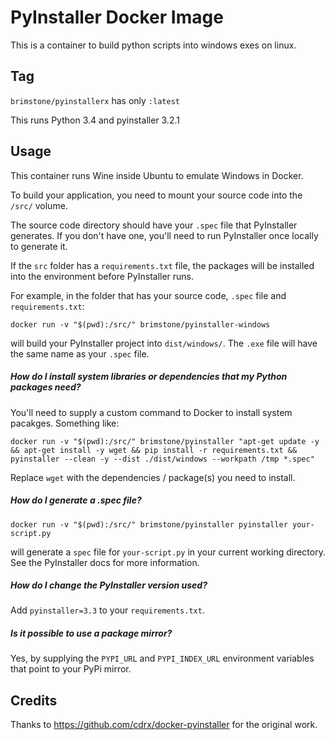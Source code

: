 # PyInstaller Docker Image

This is a container to build python scripts into windows exes on linux.

## Tag

`brimstone/pyinstallerx` has only `:latest`

This runs Python 3.4 and pyinstaller 3.2.1

## Usage

This container runs Wine inside Ubuntu to emulate Windows in Docker.

To build your application, you need to mount your source code into the `/src/`
volume.

The source code directory should have your `.spec` file that PyInstaller
generates. If you don't have one, you'll need to run PyInstaller once locally to
generate it.

If the `src` folder has a `requirements.txt` file, the packages will be
installed into the environment before PyInstaller runs.

For example, in the folder that has your source code, `.spec` file and
`requirements.txt`:

```
docker run -v "$(pwd):/src/" brimstone/pyinstaller-windows
```

will build your PyInstaller project into `dist/windows/`. The `.exe` file will have the same name as your `.spec` file.

##### How do I install system libraries or dependencies that my Python packages need?

You'll need to supply a custom command to Docker to install system pacakges. Something like:

```
docker run -v "$(pwd):/src/" brimstone/pyinstaller "apt-get update -y && apt-get install -y wget && pip install -r requirements.txt && pyinstaller --clean -y --dist ./dist/windows --workpath /tmp *.spec"
```

Replace `wget` with the dependencies / package(s) you need to install.

##### How do I generate a .spec file?

`docker run -v "$(pwd):/src/" brimstone/pyinstaller pyinstaller your-script.py`

will generate a `spec` file for `your-script.py` in your current working directory. See the PyInstaller docs for more information.

##### How do I change the PyInstaller version used?

Add `pyinstaller=3.3` to your `requirements.txt`.

##### Is it possible to use a package mirror?

Yes, by supplying the `PYPI_URL` and `PYPI_INDEX_URL` environment variables that point to your PyPi mirror.

## Credits

Thanks to https://github.com/cdrx/docker-pyinstaller for the original work.
